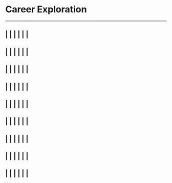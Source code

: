 # Career Exploration

---------------------------------------------------
|  |   |   |   |    |
---------------------------------------------------
|  |   |   |   |    |
---------------------------------------------------
|  |   |   |   |    |
---------------------------------------------------
|  |   |   |   |    |
---------------------------------------------------
|  |   |   |   |    |
---------------------------------------------------
|  |   |   |   |    |
---------------------------------------------------
|  |   |   |   |    |
---------------------------------------------------
|  |   |   |   |    |
---------------------------------------------------
|  |   |   |   |    |
---------------------------------------------------
